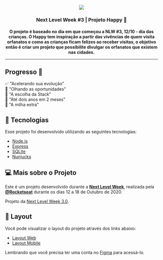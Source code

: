 <p align="center">
	<img src="https://user-images.githubusercontent.com/8556260/95918836-e42d0f80-0d82-11eb-8b51-23c1515de7be.jpg">
</p>
<h3 align="center">
 	Next Level Week #3 | Projeto Happy 🚀
</h3>
<h4 align="center">
	O projeto é baseado no dia em que começou a NLW #3, 12/10 - dia das crianças. O Happy tem inspiração a partir das vivências de quem visita orfanatos e como as crianças ficam felizes ao receber visitas, o objetivo então é criar um projeto que possibilite divulgar os orfanatos que existem nas cidades.

---

## Progresso 🚧

✅ "Acelerando sua evolução" <br>
🔄 "Olhando as oportunidades" <br>
🔄 "A escolha da Stack" <br>
🔄 "Até dois anos em 2 meses" <br>
🔄 "A milha extra" <br>

## 🚀 Tecnologias

Esse projeto foi desenvolvido utilizando as seguintes tecnologias:

- [Node.js](https://nodejs.org/en/)
- [Express](https://expressjs.com/pt-br/)
- [SQLite](https://www.sqlite.org/index.html)
- [Nunjucks](https://mozilla.github.io/nunjucks/)

## 💻 Mais sobre o Projeto

Este é um projeto desenvolvido durante a **[Next Level Week](https://nextlevelweek.com/)**, realizada pela **[@Rocketseat](https://github.com/Rocketseat)** durante os dias 12 a 18 de Outubro de 2020.

Projeto da [Next Level Week 3.0](https://nextlevelweek.com/).

## 🔖 Layout

Você pode visualizar o layout do projeto através dos links abaixo:

- [Layout Web](https://www.figma.com/file/mDEbnoojksG4w8sOxmudh3/Happy-Web?node-id=0%3A1) 
- [Layout Mobile](https://www.figma.com/file/X27FfVxAgy9f5IFa7ONlph/Happy-Mobile?node-id=0%3A1) 

Lembrando que você precisa ter uma conta no [Figma](http://figma.com/) para acessá-lo.
